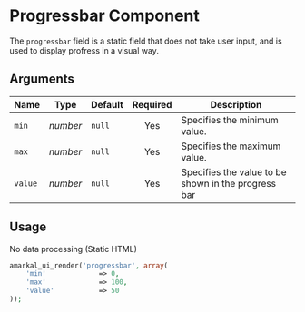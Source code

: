 # Progressbar Component

The `progressbar` field is a static field that does not take user input, and is used to display profress in a visual way.

## Arguments

Name | Type | Default | Required | Description
---|---|---|:---:|---
`min`|*number*|`null`|Yes|Specifies the minimum value.
`max`|*number*|`null`|Yes|Specifies the maximum value.
`value`|*number*|`null`|Yes|Specifies the value to be shown in the progress bar

## Usage

No data processing (Static HTML)

```php
amarkal_ui_render('progressbar', array(
    'min'             => 0,
    'max'             => 100,
    'value'           => 50
));
```